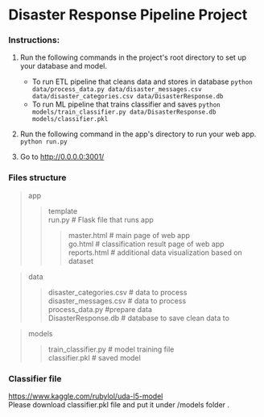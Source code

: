 # Disaster Response Pipeline Project

### Instructions:
1. Run the following commands in the project's root directory to set up your database and model.

    - To run ETL pipeline that cleans data and stores in database
        `python data/process_data.py data/disaster_messages.csv data/disaster_categories.csv data/DisasterResponse.db`
    - To run ML pipeline that trains classifier and saves
        `python models/train_classifier.py data/DisasterResponse.db models/classifier.pkl`

2. Run the following command in the app's directory to run your web app.
    `python run.py`

3. Go to http://0.0.0.0:3001/

### Files structure  
> app  
> > template  
> > run.py  # Flask file that runs app  
> > > master.html  # main page of web app  
> > > go.html  # classification result page of web app  
> > > reports.html  # additional data visualization based on dataset  
  
> data  
> > disaster_categories.csv  # data to process   
> > disaster_messages.csv  # data to process  
> > process_data.py  #prepare data  
> > DisasterResponse.db   # database to save clean data to  
  
> models  
> > train_classifier.py # model training file  
> > classifier.pkl  # saved model  
  
### Classifier file

https://www.kaggle.com/rubylol/uda-l5-model  
Please download classifier.pkl file and put it under /models folder .
